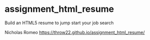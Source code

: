 # assignment_html_resume
Build an HTML5 resume to jump start your job search

Nicholas Romeo
https://throw22.github.io/assignment_html_resume/

